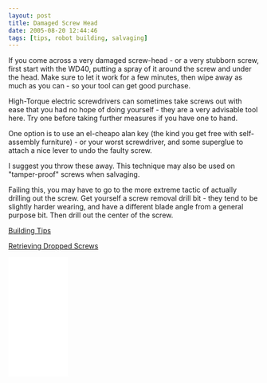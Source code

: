 ```yaml
---
layout: post
title: Damaged Screw Head
date: 2005-08-20 12:44:46
tags: [tips, robot building, salvaging]
---
```

If you come across a very damaged screw-head - or a very stubborn screw, first start with the WD40, putting a spray of it around the screw and under the head. Make sure to let it work for a few minutes, then wipe away as much as you can - so your tool can get good purchase.

High-Torque electric screwdrivers can sometimes take screws out with ease that you had no hope of doing yourself - they are a very advisable tool here. Try one before taking further measures if you have one to hand.

One option is to use an el-cheapo alan key (the kind you get free with self-assembly furniture) - or your worst screwdriver, and some superglue to attach a nice lever to undo the faulty screw.

I suggest you throw these away.  This technique may also be used on "tamper-proof" screws when salvaging.

Failing this, you may have to go to the more extreme tactic of actually drilling out the screw. Get yourself a screw removal drill bit - they tend to be slightly harder wearing, and have a different blade angle from a general purpose bit. Then drill out the center of the screw.

<a href="/wiki/building_tips.html" title="Hints and helpers for actually building robots, and other stuff.">Building Tips</a>

<a href="/wiki/retreiving_dropped_screws.html" title="What to do when you drop a screw, nut or bolt into the gubbins of a machine">Retrieving Dropped Screws</a>

<iframe style="width:120px;height:240px;" marginwidth="0" marginheight="0" scrolling="no" frameborder="0" src="//ws-eu.amazon-adsystem.com/widgets/q?ServiceVersion=20070822&OneJS=1&Operation=GetAdHtml&MarketPlace=GB&source=ss&ref=as_ss_li_til&ad_type=product_link&tracking_id=orionrobots-21&language=en_GB&marketplace=amazon&region=GB&placement=B07YTPZ35S&asins=B07YTPZ35S&linkId=9980c6c24a609008ba508f6f18fe3011&show_border=true&link_opens_in_new_window=true"></iframe>
